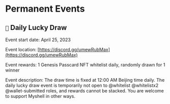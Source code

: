 # Permanent Events

## `🎉` Daily Lucky Draw

Event start date: April 25, 2023

Event location: [https://discord.gg/umewRubMax](https://discord.gg/umewRubMax)

Event rewards: 1 Genesis Passcard NFT whitelist daily, randomly drawn for 1 winner

Event description: The draw time is fixed at 12:00 AM Beijing time daily. The daily lucky draw event is temporarily not open to @whitelist @whitelistx2 @wallet-submitted roles, and rewards cannot be stacked. You are welcome to support Myshell in other ways.